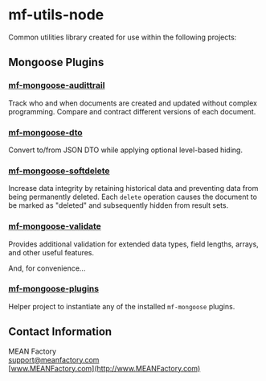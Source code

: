 # mf-utils-node
Common utilities library created for use within the following projects:

## Mongoose Plugins ###

### [mf-mongoose-audittrail](https://github.com/MEANFactory/mf-mongoose-audittrail) ###
Track who and when documents are created and updated without complex programming.  Compare and contract different versions of each document.

### [mf-mongoose-dto](https://github.com/MEANFactory/mf-mongoose-dto) ###
Convert to/from JSON DTO while applying optional level-based hiding.

### [mf-mongoose-softdelete](https://github.com/MEANFactory/mf-mongoose-softdelete) ###
Increase data integrity by retaining historical data and preventing data from being permanently deleted.  Each `delete` operation causes the document to be marked as "deleted" and subsequently hidden from result sets.

### [mf-mongoose-validate](https://github.com/MEANFactory/mf-mongoose-validate) ###
Provides additional validation for extended data types, field lengths, arrays, and other useful features.

And, for convenience...

### [mf-mongoose-plugins](https://github.com/MEANFactory/mf-mongoose-plugins) ###
Helper project to instantiate any of the installed `mf-mongoose` plugins.

## Contact Information ##
MEAN Factory  
[support@meanfactory.com](mailto:support@meanfactory.com)  
[www.MEANFactory.com](http://www.MEANFactory.com)  
